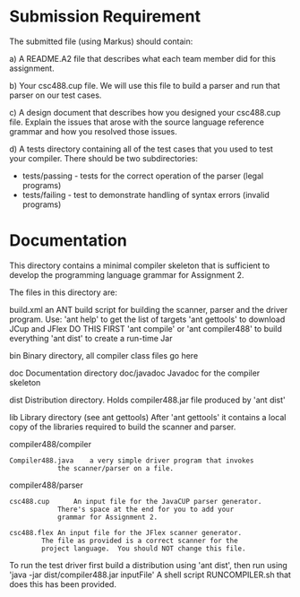 # Submission Requirement
The submitted file (using Markus) should contain:
 
a) A README.A2 file that describes what each team member did for this assignment.

b) Your csc488.cup file. We will use this file to build a parser and run that parser on our test cases.

c) A design document that describes how you designed your csc488.cup file. 
   Explain the issues that arose with the source language reference grammar and how you resolved those issues.

d) A tests directory containing all of the test cases that you used to test your compiler. There should be two subdirectories:
- tests/passing - tests for the correct operation of the parser (legal programs)
- tests/failing - test to demonstrate handling of syntax errors (invalid programs)


# Documentation
This directory contains a minimal compiler skeleton that
is sufficient to develop the programming language grammar
for Assignment 2.

The files in this directory are:

build.xml 		an ANT build script for building the scanner, 
			parser and the driver program.
			Use:
			  'ant help' to get the list of targets
			  'ant gettools' to download JCup and JFlex DO THIS FIRST
			  'ant compile' or 'ant compiler488' to build everything
			  'ant dist' to create a run-time Jar
			
bin			Binary directory, all compiler class files go here

doc			Documentation directory
doc/javadoc		Javadoc for the compiler skeleton

dist			Distribution directory.  Holds  compiler488.jar file
			produced by 'ant dist'

lib			Library directory (see ant gettools)
			After 'ant gettools' it contains a local copy of the
			libraries required to build the scanner and parser.

compiler488/compiler

	Compiler488.java	a very simple driver program that invokes
				the scanner/parser on a file.

compiler488/parser

	csc488.cup		An input file for the JavaCUP parser generator.
				There's space at the end for you to add your
				grammar for Assignment 2.

	csc488.flex	An input file for the JFlex scanner generator.
			The file as provided is a correct scanner for the
			project language.  You should NOT change this file.

To run the test driver first build a distribution using 'ant dist',
then run using 'java -jar dist/compiler488.jar  inputFile'
A shell script  RUNCOMPILER.sh  that does this has been provided.
